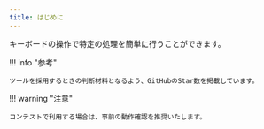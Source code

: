 ```yaml
---
title: はじめに
---
```


キーボードの操作で特定の処理を簡単に行うことができます。

!!! info "参考"

    ツールを採用するときの判断材料となるよう、GitHubのStar数を掲載しています。

!!! warning "注意"

    コンテストで利用する場合は、事前の動作確認を推奨いたします。
